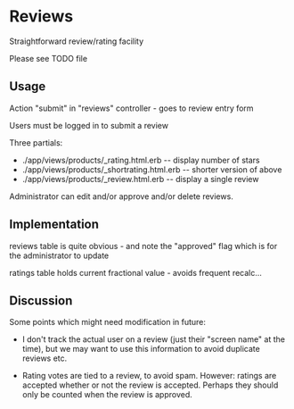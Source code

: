Reviews
=======

Straightforward review/rating facility

Please see TODO file


Usage
-----

Action "submit" in "reviews" controller - goes to review entry form

Users must be logged in to submit a review

Three partials:
 - ./app/views/products/_rating.html.erb  -- display number of stars
 - ./app/views/products/_shortrating.html.erb -- shorter version of above
 - ./app/views/products/_review.html.erb  -- display a single review

Administrator can edit and/or approve and/or delete reviews.


Implementation
--------------

reviews table is quite obvious - and note the "approved" flag which is for the
administrator to update

ratings table holds current fractional value - avoids frequent recalc...


Discussion
----------

Some points which might need modification in future:
 - I don't track the actual user on a review (just their "screen name" at the 
   time), but we may want to use this information to avoid duplicate reviews
   etc.

 - Rating votes are tied to a review, to avoid spam. However: ratings are 
   accepted whether or not the review is accepted. Perhaps they should only 
   be counted when the review is approved.
